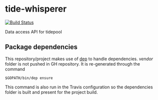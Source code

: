 # tide-whisperer

[![Build Status](https://travis-ci.org/tidepool-org/tide-whisperer.png)](https://travis-ci.org/tidepool-org/tide-whisperer)

Data access API for tidepool

## Package dependencies

This repository/project makes use of [dep](https://github.com/golang/dep) to handle dependencies.
_vendor_ folder is not pushed in GH repository. It is re-generated through the command
```shell
$GOPATH/bin/dep ensure
```

This command is also run in the Travis configuration so the dependencies folder is built and present for the project build.
